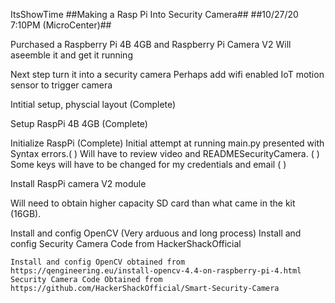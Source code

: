 ItsShowTime
##Making a Rasp Pi Into Security Camera## ##10/27/20 7:10PM (MicroCenter)##

Purchased a Raspberry Pi 4B 4GB and Raspberry Pi Camera V2 Will aseemble it and get it running

Next step turn it into a security camera Perhaps add wifi enabled IoT motion sensor to trigger camera

Intitial setup, physcial layout (Complete)

Setup RaspPi 4B 4GB (Complete)

Initialize RaspPi (Complete)
    Initial attempt at running main.py presented with Syntax errors.( )
    Will have to review video and READMESecurityCamera. ( )
    Some keys will have to be changed for my credentials and email  ( )
    
Install RaspPi camera V2 module

Will need to obtain higher capacity SD card than what came in the kit (16GB).

Install and config OpenCV (Very arduous and long process)
Install and config Security Camera Code from HackerShackOfficial

    Install and config OpenCV obtained from https://qengineering.eu/install-opencv-4.4-on-raspberry-pi-4.html
    Security Camera Code Obtained from https://github.com/HackerShackOfficial/Smart-Security-Camera
